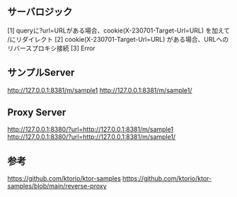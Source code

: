 
## サーバロジック

[1] queryに?url=URLがある場合、cookie(X-230701-Target-Url=URL) を加えて /にリダイレクト
[2] cookie(X-230701-Target-Url=URL) がある場合、URLへのリバースプロキシ接続
[3] Error

## サンプルServer
http://127.0.0.1:8381/m/sample1
http://127.0.0.1:8381/m/sample1/

## Proxy Server
http://127.0.0.1:8380/?url=http://127.0.0.1:8381/m/sample1
http://127.0.0.1:8380/?url=http://127.0.0.1:8381/m/sample1/

## 参考
https://github.com/ktorio/ktor-samples
https://github.com/ktorio/ktor-samples/blob/main/reverse-proxy
